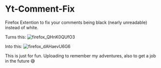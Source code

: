 # Yt-Comment-Fix
Firefox Extention to fix your comments being black (nearly unreadable) instead of white. 

Turns this: 
![firefox_QHnK0QUfO3](https://github.com/user-attachments/assets/4af89826-4684-4157-9386-d052e0ca1b92)

Into this: 
![firefox_dAHaevU6G6](https://github.com/user-attachments/assets/9a863364-1b58-4732-8235-e1488238dd5c)


This is just for fun. Uploading to remember my adventures, also to get a job in the future 😅
